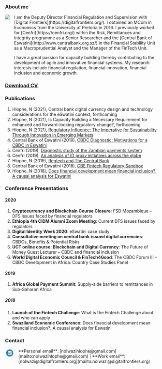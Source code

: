 ### **About me**
<dl>
<img src="NolwaziHlophe_1.jpg" style="border: 0pt none; margin-bottom: 1em; float: left; margin-right: 1em;" height="200">
<p style="text-align: left;">
</p>
</dl>
I am the Deputy Director Financial Regulation and Supervision with [Digital Frontiers](https://digitalfrontiers.org/). I obtained an MCom in Economics from the University of Pretoria in 2016. I previously worked for [Cenfri](https://cenfri.org/) within the Risk, Remittances and Integrity programme as a Senior Researcher and the [Central Bank of Eswatini](http://www.centralbank.org.sz/) in the Financial Stability Unit as a Macroprudential Analyst and the Manager of the FinTech Unit.



I have a great passion for capacity building thereby contributing to the development of agile and innovative financial systems. My research interests include financial regulation, financial innovation, financial inclusion and economic growth.

### [**Download CV**](https://www.dropbox.com/s/adyje70ohuctg09/NolwaziHlophe_CV.pdf?dl=0)

### **Publications**
1. Hlophe, N (2021), Central bank digital currency design and technology considerations for the eSwatini context, forthcoming 
2. Hlophe, N (2021), Is Capacity Building a Necessary Requirement for enhanced and forward-looking regulatory change?, forthcoming
3. Hlophe, N (2021), [Regulatory Influence: The Imperative for Sustainability Through Innovation in Emerging Markets](https://regtechafrica.com/regetechafrica-magazine/) 
4. Central Bank of Eswatini (2019), [CBDC Diagnostic: Motivations for a CBDC in Eswatini](https://www.centralbank.org.sz/fintech/cbdc/CBE-Cenfri%20CBDC%20Diagnostic_Phase1%20(002).pdf)
5. Cenfri (2019), [Diagnostic study of the Zambian payments system](https://cenfri.org/publications/diagnostic-study-of-the-zambian-payments-system/)
6. Cenfri (2019), [An analysis of ID proxy initiatives across the globe](https://cenfri.org/publications/an-analysis-of-id-proxy-initiatives-across-the-globe/)
7. Hlophe, N (2019), [Regtech and The Central Bank](https://www.centralbank.org.sz/media/newsletter/docs/CENTRATALK_20180206.pdf)
8. Central Bank of Eswatini (2018), [CBE Fintech Regulatory Sandbox](https://www.centralbank.org.sz/fintech/sandbox/)
9. Hlophe, N (2018), [Does financial development mean financial inclusion?. A causal analysis for Eswatini](https://www.african-review.com/view-paper.php?serial=20191102135807-759399)

### **Conference Presentations**
#### 2020
1. **Cryptocurrency and Blockchain Course Closure**: FSD Mozambique – DFS issues faced by financial regulators
2.	**Ethiopia  4th CIDM Alumni Zoom Meeting**: Current DFS issues faced by regulators
3.	**Digital Identity Week 2020**: eSwatini case study
4.	**Consultative meeting on central bank-issued digital currencies**: CBDCs, Benefits & Potential Risks
5.	**UCT online course: Blockchain and Digital Currency**: The Future of Money Guest Lecturer – CBDC and financial inclusion 
6.  **World Digital Economic Council & FinTech4Good**: The CBDC Forum III – CBDC Development in Africa: Country Case Studies Panel 

#### 2019
1. **Africa Global Payment Summit**: Supply-side barriers to remittances in Sub-Saharan Africa

##### 2018
1. **Launch of the Fintech Challenge**: What is the Fintech Challenge about and who can apply
2. **Swaziland Economic Conference**: Does financial development mean financial inclusion?. A causal analysis for Eswatini

### **Contact**
<dl>
<a href="https://www.linkedin.com/in/nolwazi-hlophe"> 
<img src="Linkedin-Circle-SM-Button.png" style="border: 0pt none; margin-bottom: 1em; float: left; margin-right: 1em;" width="30" height="30">
<p style="text-align: left;">
</p>
</a>
</dl>
**Personal email**: [nolwazihlophe@gmail.com](mailto:nolwazihlophe@gmail.com) | **Work email**: [nolwazi@digitalfrontiers.org](mailto:nolwazi@digitalfrontiers.org) 

